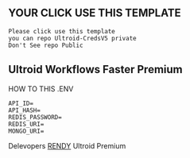 ## YOUR CLICK USE THIS TEMPLATE

```
Please click use this template
you can repo Ultroid-CredsV5 private
Don't See repo Public
```


## Ultroid Workflows Faster Premium

HOW TO THIS .ENV
```
API_ID=
API_HASH=
REDIS_PASSWORD=
REDIS_URI=
MONGO_URI=
```

Delevopers [RENDY](https://github.com/Randi356) Ultroid Premium
